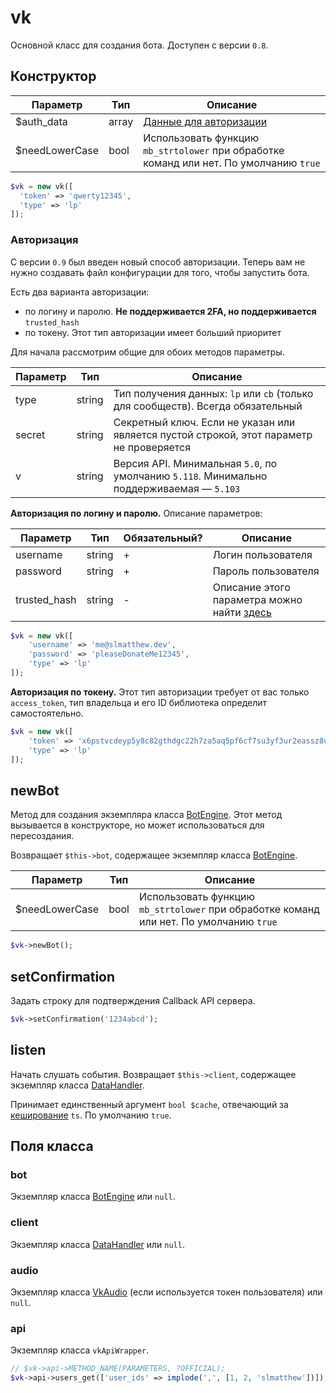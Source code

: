 # vk
Основной класс для создания бота. Доступен с версии `0.8`.

## Конструктор
| Параметр       | Тип   | Описание                                                                               |
|----------------|-------|----------------------------------------------------------------------------------------|
| $auth_data     | array | [Данные для авторизации](#авторизация)                                                 |
| $needLowerCase | bool  | Использовать функцию `mb_strtolower` при обработке команд или нет. По умолчанию `true` |

```php
$vk = new vk([
  'token' => 'qwerty12345',
  'type' => 'lp'
]);
```

### Авторизация
С версии `0.9` был введен новый способ авторизации. Теперь вам не нужно создавать файл конфигурации для того, чтобы запустить бота.

Есть два варианта авторизации:
* по логину и паролю. **Не поддерживается 2FA, но поддерживается** `trusted_hash`
* по токену. Этот тип авторизации имеет больший приоритет

Для начала рассмотрим общие для обоих методов параметры.

| Параметр | Тип    | Описание                                                                                 |
|----------|--------|------------------------------------------------------------------------------------------|
| type     | string | Тип получения данных: `lp` или `cb` (только для сообществ). Всегда обязательный          |
| secret   | string | Секретный ключ. Если не указан или является пустой строкой, этот параметр не проверяется |
| v        | string | Версия API. Минимальная `5.0`, по умолчанию `5.118`. Минимально поддерживаемая — `5.103` |

**Авторизация по логину и паролю.** Описание параметров:

| Параметр     | Тип    | Обязательный? | Описание                                                             |
|--------------|--------|---------------|----------------------------------------------------------------------|
| username     | string | +             | Логин пользователя                                                   |
| password     | string | +             | Пароль пользователя                                                  |
| trusted_hash | string | -             | Описание этого параметра можно найти [здесь](../auth/trustedhash.md) |

```php
$vk = new vk([
	'username' => 'me@slmatthew.dev',
	'password' => 'pleaseDonateMe12345',
	'type' => 'lp'
]);
```

**Авторизация по токену.** Этот тип авторизации требует от вас только `access_token`, тип владельца и его ID библиотека определит самостоятельно.

```php
$vk = new vk([
	'token' => 'x6pstvcdeyp5y8c82gthdgc22h7za5aq5pf6cf7su3yf3ur2eassz8uxuxk6q2aacy5m6e5e3kq5eybw3upsk',
	'type' => 'lp'
]);
```

## newBot
Метод для создания экземпляра класса [BotEngine](botengine.md). Этот метод вызывается в конструкторе, но может использоваться для пересоздания.

Возвращает `$this->bot`, содержащее экземпляр класса [BotEngine](botengine.md).

| Параметр       | Тип    | Описание                                                                               |
|----------------|--------|----------------------------------------------------------------------------------------|
| $needLowerCase | bool   | Использовать функцию `mb_strtolower` при обработке команд или нет. По умолчанию `true` |

```php
$vk->newBot();
```

## setConfirmation
Задать строку для подтверждения Callback API сервера.

```php
$vk->setConfirmation('1234abcd');
```

## listen
Начать слушать события. Возвращает `$this->client`, содержащее экземпляр класса [DataHandler](datahandler.md).

Принимает единственный аргумент `bool $cache`, отвечающий за [кеширование](datahandler.md#кеширование-ts) `ts`. По умолчанию `true`.

## Поля класса
### bot
Экземпляр класса [BotEngine](botengine.md) или `null`.

### client
Экземпляр класса [DataHandler](datahandler.md) или `null`.

### audio
Экземпляр класса [VkAudio](audio.md) (если используется токен пользователя) или `null`.

### api
Экземпляр класса `vkApiWrapper`.

```php
// $vk->api->METHOD_NAME(PARAMETERS, ?OFFICIAL);
$vk->api->users_get(['user_ids' => implode(',', [1, 2, 'slmatthew'])]);
```